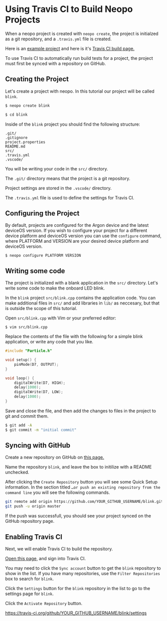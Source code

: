 # Using Travis CI to Build Neopo Projects

When a neopo project is created with `neopo create`, the project is initialzed as a git repository, and a `.travis.yml` file is created.

Here is an [example project](https://github.com/nrobinson2000/test-neopo-project) and here is it's [Travis CI build page.](https://travis-ci.org/github/nrobinson2000/test-neopo-project)

To use Travis CI to automatically run build tests for a project, the project must first be synced with a repository on GitHub.

## Creating the Project

Let's create a project with neopo. In this tutorial our project will be called `blink`.

```bash
$ neopo create blink

$ cd blink
```

Inside of the `blink` project you should find the following structure:

```
.git/
.gitignore
project.properties
README.md
src/
.travis.yml
.vscode/
```

You will be writing your code in the `src/` directory.

The `.git/` directory means that the project is a git repository.

Project settings are stored in the `.vscode/` directory.

The `.travis.yml` file is used to define the settings for Travis CI.

## Configuring the Project

By default, projects are configured for the Argon device and the latest deviceOS version. If you wish to configure your project for a different device platform and deviceOS version you can use the `configure` command, where PLATFORM and VERSION are your desired device platform and deviceOS version.

```
$ neopo configure PLATFORM VERSION
```

## Writing some code

The project is initialized with a blank application in the `src/` directory. Let's write some code to make the onboard LED blink.

In the `blink` project `src/blink.cpp` contains the application code. You can make additional files in `src/` and add libraries in `lib/` as neccesary, but that is outside the scope of this tutorial.

Open `src/blink.cpp` with Vim or your preferred editor:

```
$ vim src/blink.cpp
```

Replace the contents of the file with the following for a simple blink application, or write any code that you like.

```cpp
#include "Particle.h"

void setup() {
    pinMode(D7, OUTPUT);
}

void loop() {
    digitalWrite(D7, HIGH);
    delay(1000);
    digitalWrite(D7, LOW);
    delay(1000);
}
```

Save and close the file, and then add the changes to files in the project to git and commit them.

```bash
$ git add -A
$ git commit -m "initial commit"
```

## Syncing with GitHub

Create a new repository on GitHub on [this page.](https://github.com/new)

Name the repository `blink`, and leave the box to initilize with a README unchecked.

After clicking the `Create Repository` button you will see some Quick Setup information. In the section titled `…or push an existing repository from the command line` you will see the following commands. 

```bash
git remote add origin https://github.com/YOUR_GITHUB_USERNAME/blink.git
git push -u origin master
```

If the push was successfull, you should see your project synced on the GitHub repository page.

## Enabling Travis CI

Next, we will enable Travis CI to build the repository.

[Open this page,](https://travis-ci.org/account/repositories) and sign into Travis CI.

You may need to click the `Sync account` button to get the `blink` repository to show in the list. If you have many repositories, use the `Filter Repositories` box to search for `blink`.

Click the `Settings` button for the `blink` repository in the list to go to the settings page for `blink`.

Click the `Activate Repository` button.

https://travis-ci.org/github/YOUR_GITHUB_USERNAME/blink/settings